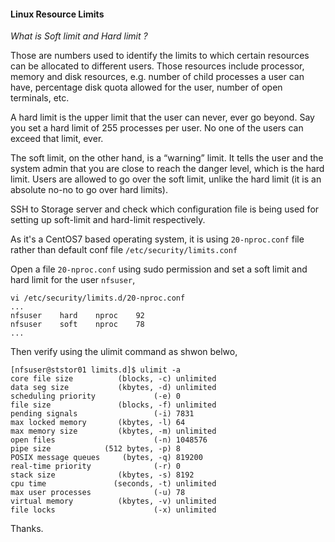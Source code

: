 #### Linux Resource Limits

*What is Soft limit and Hard limit ?*

Those are numbers used to identify the limits to which certain resources can be allocated to different users. Those resources include processor, memory and disk resources, e.g. number of child processes a user can have, percentage disk quota allowed for the user, number of open terminals, etc.

A hard limit is the upper limit that the user can never, ever go beyond. Say you set a hard limit of 255 processes per user. No one of the users can exceed that limit, ever.

The soft limit, on the other hand, is a “warning” limit. It tells the user and the system admin that you are close to reach the danger level, which is the hard limit. Users are allowed to go over the soft limit, unlike the hard limit (it is an absolute no-no to go over hard limits).

SSH to Storage server and check which configuration file is being used for setting up soft-limit and hard-limit respectively.

As it's a CentOS7 based operating system, it is using `20-nproc.conf` file rather than default conf file `/etc/security/limits.conf`

Open a file `20-nproc.conf` using sudo permission and set a soft limit and hard limit for the user `nfsuser`,

    vi /etc/security/limits.d/20-nproc.conf
    ...
    nfsuser    hard    nproc    92
    nfsuser    soft    nproc    78
    ...

Then verify using the ulimit command as shwon belwo,

    [nfsuser@ststor01 limits.d]$ ulimit -a
    core file size          (blocks, -c) unlimited
    data seg size           (kbytes, -d) unlimited
    scheduling priority             (-e) 0
    file size               (blocks, -f) unlimited
    pending signals                 (-i) 7831
    max locked memory       (kbytes, -l) 64
    max memory size         (kbytes, -m) unlimited
    open files                      (-n) 1048576
    pipe size            (512 bytes, -p) 8
    POSIX message queues     (bytes, -q) 819200
    real-time priority              (-r) 0
    stack size              (kbytes, -s) 8192
    cpu time               (seconds, -t) unlimited
    max user processes              (-u) 78
    virtual memory          (kbytes, -v) unlimited
    file locks                      (-x) unlimited

Thanks.
